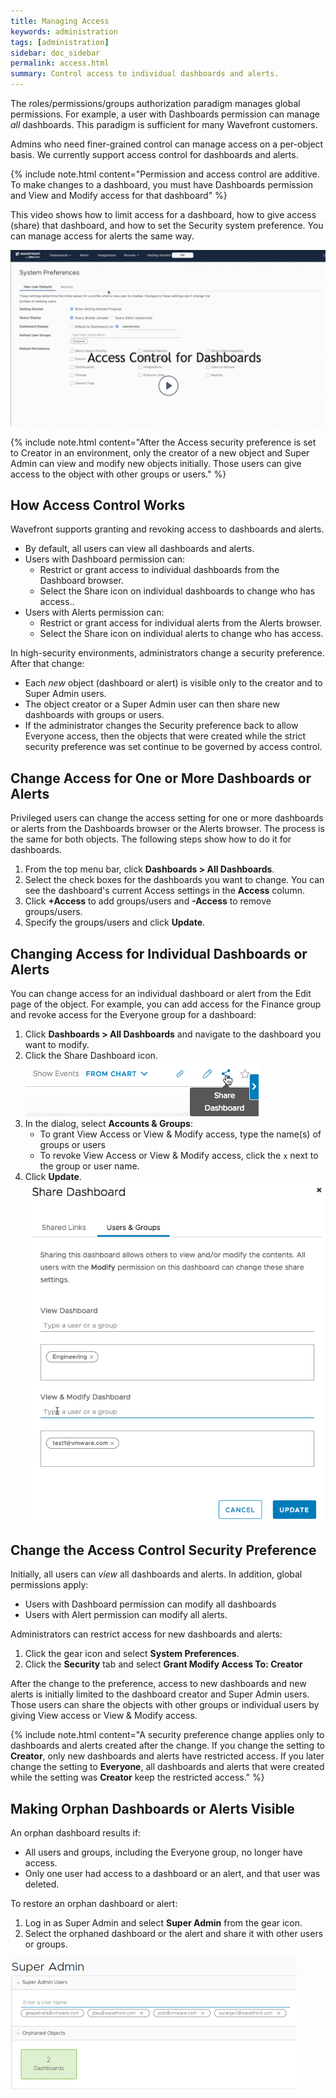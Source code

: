 ```yaml
---
title: Managing Access
keywords: administration
tags: [administration]
sidebar: doc_sidebar
permalink: access.html
summary: Control access to individual dashboards and alerts.
---
```

The roles/permissions/groups authorization paradigm manages global permissions. For example, a user with Dashboards permission can manage *all* dashboards. This paradigm is sufficient for many Wavefront customers.

Admins who need finer-grained control can manage access on a per-object basis. We currently support access control for dashboards and alerts.

{% include note.html content="Permission and access control are additive. To make changes to a dashboard, you must have Dashboards permission and View and Modify access for that dashboard" %}

This video shows how to limit access for a dashboard, how to give access (share) that dashboard, and how to set the Security system preference. You can manage access for alerts the same way.

<p><a href="https://youtu.be/45E4pkann0E"><img src="images/v_access.png" style="width: 700px;" alt="Wavefront access control"/></a>
</p>

{% include note.html content="After the Access security preference is set to Creator in an environment, only the creator of a new object and Super Admin can view and modify new objects initially. Those users can give access to the object with other groups or users." %}


## How Access Control Works

Wavefront supports granting and revoking access to dashboards and alerts.
* By default, all users can view all dashboards and alerts.
* Users with Dashboard permission can:
  - Restrict or grant access to individual dashboards from the Dashboard browser.
  - Select the Share icon on individual dashboards to change who has access..
* Users with Alerts permission can:
  - Restrict or grant access for individual alerts from the Alerts browser.
  - Select the Share icon on individual alerts to change who has access.

In high-security environments, administrators change a security preference. After that change:
* Each *new* object (dashboard or alert) is visible only to the creator and to Super Admin users.
* The object creator or a Super Admin user can then share new dashboards with groups or users.
* If the administrator changes the Security preference back to allow Everyone access, then the objects that were created while the strict security preference was set continue to be governed by access control.

## Change Access for One or More Dashboards or Alerts

Privileged users can change the access setting for one or more dashboards or alerts from the Dashboards browser or the Alerts browser. The process is the same for both objects. The following steps show how to do it for dashboards.

1. From the top menu bar, click **Dashboards > All Dashboards**.
2. Select the check boxes for the dashboards you want to change. You can see the dashboard's current Access settings in the **Access** column.
3. Click **+Access** to add groups/users and **-Access** to remove groups/users.
4. Specify the groups/users and click **Update**.

## Changing Access for Individual Dashboards or Alerts

You can change access for an individual dashboard or alert from the Edit page of the object. For example, you can add access for the Finance group and revoke access for the Everyone group for a dashboard:

1. Click **Dashboards > All Dashboards** and navigate to the dashboard you want to modify.
2. Click the Share Dashboard icon.
![share dashboard icon](images/share_dashboard.png)
3. In the dialog, select **Accounts & Groups**:
   * To grant View Access or View & Modify access, type the name(s) of groups or users
   * To revoke View Access or View & Modify access, click the `x` next to the group or user name.
4. Click **Update**.
![share dashboard dialog](images/share_dashboard_dialog.png)



## Change the Access Control Security Preference

Initially, all users can *view* all dashboards and alerts. In addition, global permissions apply:
* Users with Dashboard permission can modify all dashboards
* Users with Alert permission can modify all alerts.

Administrators can restrict access for new dashboards and alerts:

1. Click the gear icon and select **System Preferences**.
2. Click the **Security** tab and select **Grant Modify Access To: Creator**

After the change to the preference, access to new dashboards and new alerts is initially limited to the dashboard creator and Super Admin users. Those users can share the objects with other groups or individual users by giving View access or View & Modify access.

{% include note.html content="A security preference change applies only to dashboards and alerts created after the change. If you change the setting to **Creator**, only new dashboards and alerts have restricted access. If you later change the setting to **Everyone**, all dashboards and alerts that were created while the setting was **Creator** keep the restricted access." %}

## Making Orphan Dashboards or Alerts Visible

An orphan dashboard results if:
* All users and groups, including the Everyone group, no longer have access.
* Only one user had access to a dashboard or an alert, and that user was deleted.

To restore an orphan dashboard or alert:
1. Log in as Super Admin and select **Super Admin** from the gear icon.
2. Select the orphaned dashboard or the alert and share it with other users or groups.

  ![orphan dashboards](/images/orphan_dashboards.png)
